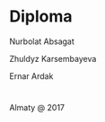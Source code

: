 <h1>Diploma</h1>

<p>Nurbolat Absagat</p>
<p>Zhuldyz Karsembayeva</p>
<p>Ernar Ardak</p>

#
<p>Almaty @ 2017</p>
